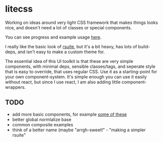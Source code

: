 # litecss

Working on ideas around very light CSS framework that makes things looks nice, and doesn't need a lot of classes or special components.

You can see progress and example usage [here](http://konsumer.js.org/litecss/).

I really like the basic look of [rsuite](https://next.rsuitejs.com/), but it's a bit heavy, has lots of build-deps, and isn't easy to make a custom theme for.

The essential idea of this UI toolkit is that these are very simple components, with minimal deps, sensible classes/tags, and seperate style that is easy to override, that uses regular CSS. Use it as a starting-point for your own component-system. It's simple enough you can use it easily without react, but since I use react, I am also adding little component-wrappers.

## TODO

- add more basic components, for example [some of these](https://rsuitejs.com/components)
- better global normlalize base
- common composite examples
- think of a better name (maybe "arrgh-sweet!" - "making a simpler rsuite"
